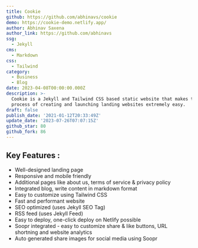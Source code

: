 ```yaml
---
title: Cookie
github: https://github.com/abhinavs/cookie
demo: https://cookie-demo.netlify.app/
author: Abhinav Saxena
author_link: https://github.com/abhinavs
ssg:
  - Jekyll
cms:
  - Markdown
css:
  - Tailwind
category:
  - Business
  - Blog
date: 2023-04-08T00:00:00.000Z
description: >-
  Cookie is a Jekyll and Tailwind CSS based static website that makes the whole
  process of creating and launching landing websites extremely easy.
draft: false
publish_date: '2021-01-12T20:33:49Z'
update_date: '2023-07-26T07:07:15Z'
github_star: 80
github_fork: 86
---
```


## Key Features :

- Well-designed landing page
- Responsive and mobile friendly
- Additional pages like about us, terms of service & privacy policy
- Integrated blog, write content in markdown format
- Easy to customize using Tailwind CSS
- Fast and performant website
- SEO optimized (uses Jekyll SEO Tag)
- RSS feed (uses Jekyll Feed)
- Easy to deploy, one-click deploy on Netlify possible
- Soopr integrated - easy to customize share & like buttons, URL shortning and website analytics
- Auto generated share images for social media using Soopr
